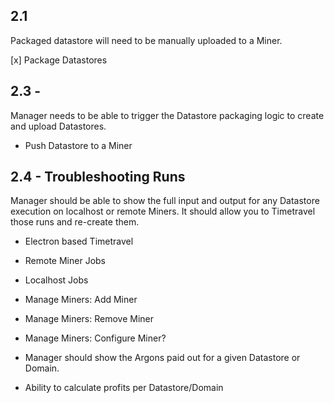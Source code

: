 ## 2.1
Packaged datastore will need to be manually uploaded to a Miner.

[x] Package Datastores

## 2.3 - 
Manager needs to be able to trigger the Datastore packaging logic to create and upload Datastores.
- Push Datastore to a Miner

## 2.4 - Troubleshooting Runs
Manager should be able to show the full input and output for any Datastore execution on localhost or remote Miners. It should allow you to Timetravel those runs and re-create them.

- Electron based Timetravel
- Remote Miner Jobs
- Localhost Jobs

- Manage Miners: Add Miner
- Manage Miners: Remove Miner
- Manage Miners: Configure Miner?

- Manager should show the Argons paid out for a given Datastore or Domain.
- Ability to calculate profits per Datastore/Domain

